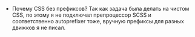 * Почему CSS без префиксов?
    Так как задача была делать на чистом CSS, 
    по этому я не подключал препроцессор SCSS и соответственно autoprefixer тоже, 
    вручную префиксы для разных движков я не писал.
